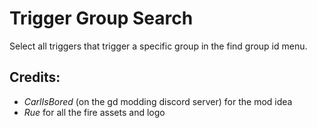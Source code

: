 ﻿
# Trigger Group Search
Select all triggers that trigger a specific group in the find group id menu.

## Credits:
- *CarlIsBored* (on the gd modding discord server) for the mod idea
- *Rue* for all the fire assets and logo
